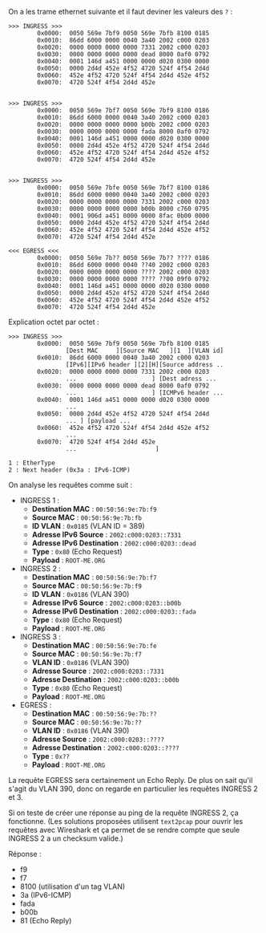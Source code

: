 On a les trame ethernet suivante et il faut deviner les valeurs des `?` :
```
>>> INGRESS >>>
        0x0000:  0050 569e 7bf9 0050 569e 7bfb 8100 0185  
        0x0010:  86dd 6000 0000 0040 3a40 2002 c000 0203  
        0x0020:  0000 0000 0000 0000 7331 2002 c000 0203  
        0x0030:  0000 0000 0000 0000 dead 8000 0af0 0792  
        0x0040:  0001 146d a451 0000 0000 d020 0300 0000  
        0x0050:  0000 2d4d 452e 4f52 4720 524f 4f54 2d4d  
        0x0060:  452e 4f52 4720 524f 4f54 2d4d 452e 4f52  
        0x0070:  4720 524f 4f54 2d4d 452e


>>> INGRESS >>>
        0x0000:  0050 569e 7bf7 0050 569e 7bf9 8100 0186  
        0x0010:  86dd 6000 0000 0040 3a40 2002 c000 0203  
        0x0020:  0000 0000 0000 0000 b00b 2002 c000 0203  
        0x0030:  0000 0000 0000 0000 fada 8000 0af0 0792  
        0x0040:  0001 146d a451 0000 0000 d020 0300 0000  
        0x0050:  0000 2d4d 452e 4f52 4720 524f 4f54 2d4d  
        0x0060:  452e 4f52 4720 524f 4f54 2d4d 452e 4f52  
        0x0070:  4720 524f 4f54 2d4d 452e


>>> INGRESS >>>
        0x0000:  0050 569e 7bfe 0050 569e 7bf7 8100 0186  
        0x0010:  86dd 6000 0000 0040 3a40 2002 c000 0203  
        0x0020:  0000 0000 0000 0000 7331 2002 c000 0203  
        0x0030:  0000 0000 0000 0000 b00b 8000 c760 0795  
        0x0040:  0001 906d a451 0000 0000 8fac 0b00 0000  
        0x0050:  0000 2d4d 452e 4f52 4720 524f 4f54 2d4d  
        0x0060:  452e 4f52 4720 524f 4f54 2d4d 452e 4f52  
        0x0070:  4720 524f 4f54 2d4d 452e                 
                
<<< EGRESS <<<
        0x0000:  0050 569e 7b?? 0050 569e 7b?? ???? 0186  
        0x0010:  86dd 6000 0000 0040 ??40 2002 c000 0203  
        0x0020:  0000 0000 0000 0000 ???? 2002 c000 0203  
        0x0030:  0000 0000 0000 0000 ???? ??00 09f0 0792 
        0x0040:  0001 146d a451 0000 0000 d020 0300 0000  
        0x0050:  0000 2d4d 452e 4f52 4720 524f 4f54 2d4d  
        0x0060:  452e 4f52 4720 524f 4f54 2d4d 452e 4f52  
        0x0070:  4720 524f 4f54 2d4d 452e 
```

Explication octet par octet :
```
>>> INGRESS >>>
        0x0000:  0050 569e 7bf9 0050 569e 7bfb 8100 0185
			    [Dest MAC     ][Source MAC   ][1  ][VLAN id]
        0x0010:  86dd 6000 0000 0040 3a40 2002 c000 0203
			    [IPv6][IPv6 header ][2][H][Source address .. 
        0x0020:  0000 0000 0000 0000 7331 2002 c000 0203  
		        ...                     ] [Dest adress ... 
        0x0030:  0000 0000 0000 0000 dead 8000 0af0 0792
		        ...                     ] [ICMPv6 header ...
        0x0040:  0001 146d a451 0000 0000 d020 0300 0000
		        ...                     
        0x0050:  0000 2d4d 452e 4f52 4720 524f 4f54 2d4d
		        ... ] [payload ...
        0x0060:  452e 4f52 4720 524f 4f54 2d4d 452e 4f52  
		        ...
        0x0070:  4720 524f 4f54 2d4d 452e
		        ...                      ]

1 : EtherType
2 : Next header (0x3a : IPv6-ICMP)
```


On analyse les requêtes comme suit :
- INGRESS 1 :
	- **Destination MAC** : `00:50:56:9e:7b:f9`
	- **Source MAC** : `00:50:56:9e:7b:fb`
	- **ID VLAN** : `0x0185` (VLAN ID = 389)
	- **Adresse IPv6 Source** : `2002:c000:0203::7331`
	- **Adresse IPv6 Destination** : `2002:c000:0203::dead`
	- **Type** : `0x80` (Echo Request)
	- **Payload** : `ROOT-ME.ORG`
- INGRESS 2 :
	- **Destination MAC** : `00:50:56:9e:7b:f7`
	- **Source MAC** : `00:50:56:9e:7b:f9`
	- **ID VLAN** : `0x0186` (VLAN 390)
	- **Adresse IPv6 Source** : `2002:c000:0203::b00b`
	- **Adresse IPv6 Destination** : `2002:c000:0203::fada`
	- **Type** : `0x80` (Echo Request)
	- **Payload** : `ROOT-ME.ORG`
- INGRESS 3 :
	- **Destination MAC** : `00:50:56:9e:7b:fe`
	- **Source MAC** : `00:50:56:9e:7b:f7`
	- **VLAN ID** : `0x0186` (VLAN 390)
	- **Adresse Source** : `2002:c000:0203::7331`
	- **Adresse Destination** : `2002:c000:0203::b00b`
	- **Type** : `0x80` (Echo Request)
	- **Payload** : `ROOT-ME.ORG`
- EGRESS :
	- **Destination MAC** : `00:50:56:9e:7b:??`
	- **Source MAC** : `00:50:56:9e:7b:??`
	- **VLAN ID** : `0x0186` (VLAN 390)
	- **Adresse Source** : `2002:c000:0203::????`
	- **Adresse Destination** : `2002:c000:0203::????`
	- **Type** : `0x??`
	- **Payload** : `ROOT-ME.ORG`

La requête EGRESS sera certainement un Echo Reply. De plus on sait qu'il s'agit du VLAN 390, donc on regarde en particulier les requêtes INGRESS 2 et 3.

Si on teste de créer une réponse au ping de la requête INGRESS 2, ça fonctionne.
(Les solutions proposées utilisent `text2pcap` pour ouvrir les requêtes avec Wireshark et ça permet de se rendre compte que seule INGRESS 2 a un checksum valide.)

Réponse :
- f9
- f7
- 8100 (utilisation d'un tag VLAN)
- 3a (IPv6-ICMP)
- fada
- b00b
- 81 (Echo Reply)
